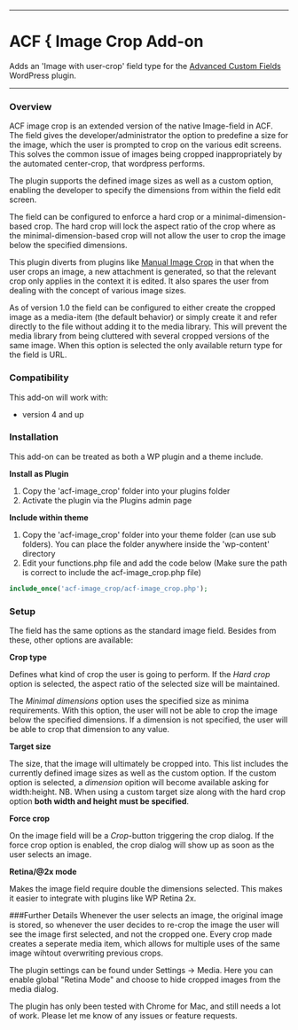 -----------------------

# ACF { Image Crop Add-on

Adds an 'Image with user-crop' field type for the [Advanced Custom Fields](http://wordpress.org/extend/plugins/advanced-custom-fields/) WordPress plugin.



-----------------------

### Overview
ACF image crop is an extended version of the native Image-field in ACF.
The field gives the developer/administrator the option to predefine a size for the image, which the user is prompted to crop on the various edit screens. This solves the common issue of images being cropped inappropriately by the automated center-crop, that wordpress performs.

The plugin supports the defined image sizes as well as a custom option, enabling the developer to specify the dimensions from within the field edit screen.

The field can be configured to enforce a hard crop or a minimal-dimension-based crop. The hard crop will lock the aspect ratio of the crop where as the minimal-dimension-based crop will not allow the user to crop the image below the specified dimensions.

This plugin diverts from plugins like [Manual Image Crop](http://wordpress.org/plugins/manual-image-crop/) in that when the user crops an image, a new attachment is generated, so that the relevant crop only applies in the context it is edited. It also spares the user from dealing with the concept of various image sizes.

As of version 1.0 the field can be configured to either create the cropped image as a media-item (the default behavior) or simply create it and refer directly to the file without adding it to the media library. This will prevent the media library from being cluttered with several cropped versions of the same image. When this option is selected the only available return type for the field is URL.



### Compatibility

This add-on will work with:

* version 4 and up

### Installation

This add-on can be treated as both a WP plugin and a theme include.

**Install as Plugin**

1. Copy the 'acf-image_crop' folder into your plugins folder
2. Activate the plugin via the Plugins admin page

**Include within theme**

1.    Copy the 'acf-image_crop' folder into your theme folder (can use sub folders). You can place the folder anywhere inside the 'wp-content' directory
2.	Edit your functions.php file and add the code below (Make sure the path is correct to include the acf-image_crop.php file)

```php
include_once('acf-image_crop/acf-image_crop.php');
```

### Setup

The field has the same options as the standard image field. Besides from these, other options are available:

**Crop type**

Defines what kind of crop the user is going to perform. If the *Hard crop* option is selected, the aspect ratio of the selected size will be maintained.

The *Minimal dimensions* option uses the specified size as minima requirements. With this option, the user will not be able to crop the image below the specified dimensions. If a dimension is not specified, the user will be able to crop that dimension to any value.

**Target size**

The size, that the image will ultimately be cropped into. This list includes the currently defined image sizes as well as the custom option. If the custom option is selected, a *dimension* opition will become available asking for width:height.  NB. When using a custom target size along with the hard crop option **both width and height must be specified**.

**Force crop**

On the image field will be a *Crop*-button triggering the crop dialog. If the force crop option is enabled, the crop dialog will show up as soon as the user selects an image.

**Retina/@2x mode**

Makes the image field require double the dimensions selected. This makes it easier to integrate with plugins like WP Retina 2x.

###Further Details
Whenever the user selects an image, the original image is stored, so whenever the user decides to re-crop the image the user will see the image first selected, and not the cropped one. Every crop made creates a seperate media item, which allows for multiple uses of the same image wihtout overwriting previous crops.

The plugin settings can be found under Settings -> Media. Here you can enable global "Retina Mode" and choose to hide cropped images from the media dialog.

The plugin has only been tested with Chrome for Mac, and still needs a lot of work. Please let me know of any issues or feature requests.